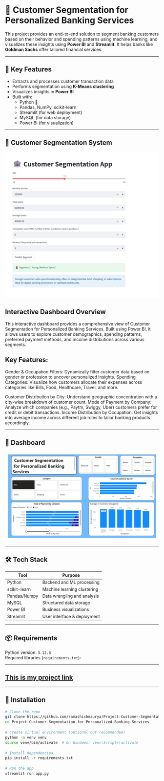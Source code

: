 # 🧠 Customer Segmentation for Personalized Banking Services

This project provides an end-to-end solution to segment banking customers based on their behavior and spending patterns using machine learning, and visualizes these insights using **Power BI** and **Streamlit**. It helps banks like **Goldman Sachs** offer tailored financial services.


---

## 📌 Key Features

- Extracts and processes customer transaction data
- Performs segmentation using **K-Means clustering**
- Visualizes insights in **Power BI**
- Built with:
  - Python 🐍
  - Pandas, NumPy, scikit-learn
  - Streamlit (for web deployment)
  - MySQL (for data storage)
  - Power BI (for visualization)

---
## 📸 Customer Segmentation System 
![App Screenshot](https://github.com/ramashishmaurya/Project-Customer-Segmentation-for-Personalized-Banking-Services/blob/main/Streamlit_page-0002.png)

## Interactive Dashboard Overview
   This interactive dashboard provides a comprehensive view of Customer Segmentation for Personalized Banking Services. Built using Power BI, it allows users to explore customer demographics, spending patterns, preferred payment methods, and income distributions across various segments.
   
## Key Features:
 Gender & Occupation Filters: Dynamically filter customer data based on gender or profession to uncover personalized insights.
 Spending Categories: Visualize how customers allocate their expenses across categories like Bills, Food, Healthcare, Travel, and more.
 
 Customer Distribution by City:
 Understand geographic concentration with a city-wise breakdown of customer count.
 Mode of Payment by Company:
 Analyze which companies (e.g., Paytm, Swiggy, Uber) customers prefer for credit or debit transactions.
 Income Distribution by Occupation: Get insights into average income across different job roles to tailor banking products accordingly.
 
---
## 📸 Dashboard 
![App Screenshot](https://github.com/ramashishmaurya/Project-Customer-Segmentation-for-Personalized-Banking-Services/blob/main/powerbi_page-0001.jpg)

-----



## 🛠️ Tech Stack

| Tool        | Purpose                        |
|-------------|--------------------------------|
| Python      | Backend and ML processing      |
| scikit-learn| Machine learning clustering    |
| Pandas/Numpy| Data wrangling and analysis    |
| MySQL       | Structured data storage        |
| Power BI    | Business visualizations        |
| Streamlit   | User interface & deployment    |

---

## 📦 Requirements

Python version: `3.12.8`  
Required libraries (`requirements.txt`):



---

## <a href ='https://project-customer-segmentation-for-pj24.onrender.com' > This is my project link </a> 

---


## 🚀 Installation

```bash
# Clone the repo
git clone https://github.com/ramashishmaurya/Project-Customer-Segmentation-for-Personalized-Banking-Services.git
cd Project-Customer-Segmentation-for-Personalized-Banking-Services

# Create virtual environment (optional but recommended)
python -m venv venv
source venv/bin/activate  # On Windows: venv\Scripts\activate

# Install dependencies
pip install -r requirements.txt

# Run the app
streamlit run app.py


